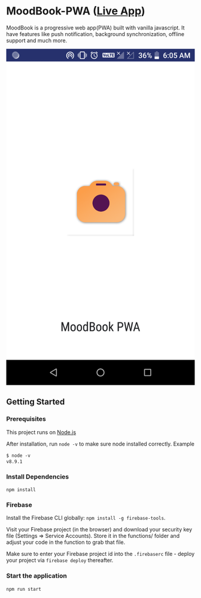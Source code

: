 # MoodBook-PWA ([Live App](https://moodbook-1e901.web.app/))

MoodBook is a progressive web app(PWA) built with vanilla javascript. It have features like push notification, background synchronization, offline support and much more.


![screenshot](https://github.com/ankitsaxena21/MoodBook-PWA/blob/master/Screenshot_20200516-060522.png)

## Getting Started

### Prerequisites

This project runs on [Node.js](https://nodejs.org/en/)

After installation, run `node -v` to make sure node installed correctly. Example

```
$ node -v
v8.9.1
```

### Install Dependencies

```
npm install
```

### Firebase

Install the Firebase CLI globally: `npm install -g firebase-tools`.

Visit your Firebase project (in the browser) and download your security key file (Settings => Service Accounts). Store it in the functions/ folder and adjust your code in the function to grab that file.

Make sure to enter your Firebase project id into the `.firebaserc` file - deploy your project via `firebase deploy` thereafter.

### Start the application

```
npm run start
```
